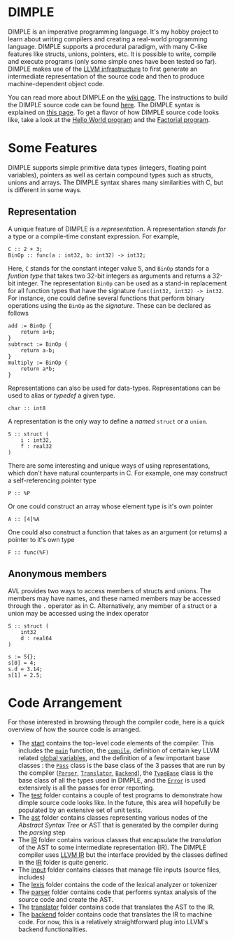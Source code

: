 # DIMPLE

DIMPLE is an imperative programming language. It's my hobby project to learn about writing compilers and creating a real-world programming language. DIMPLE supports a procedural paradigm, with many C-like features like structs, unions, pointers, etc. It is possible to write, compile and execute programs (only some simple ones have been tested so far). DIMPLE makes use of the [LLVM infrastructure](https://llvm.org/) to first generate an intermediate representation of the source code and then to produce machine-dependent object code. 

You can read more about DIMPLE on the [wiki page](https://github.com/avartak/DIMPLE/wiki). The instructions to build the DIMPLE source code can be found [here](https://github.com/avartak/DIMPLE/wiki/Building-DIMPLE). The DIMPLE syntax is explained on [this page](https://github.com/avartak/DIMPLE/wiki/Syntax). To get a flavor of how DIMPLE source code looks like, take a look at the [Hello World program](https://github.com/avartak/DIMPLE/blob/master/test/helloworld/helloworld.dmp) and the [Factorial program](https://github.com/avartak/DIMPLE/blob/main/test/factorial/factorial.dmp). 

# Some Features

DIMPLE supports simple primitive data types (integers, floating point variables), pointers as well as certain compound types such as structs, unions and arrays. The DIMPLE syntax shares many similarities with C, but is different in some ways. 

## Representation

A unique feature of DIMPLE is a _representation_. A representation _stands for_ a type or a compile-time constant expression. For example,

```
C :: 2 + 3;
BinOp :: func(a : int32, b: int32) -> int32;
```

Here, ```C``` stands for the constant integer value 5, and ```BinOp``` stands for a _funtion type_ that takes two 32-bit integers as arguments and returns a 32-bit integer. The representation ```BinOp``` can be used as a stand-in replacement for all function types that have the signature ```func(int32, int32) -> int32```. For instance, one could define several functions that perform binary operations using the ```BinOp``` as the _signature_. These can be declared as follows

```
add := BinOp {
    return a+b;
}
subtract := BinOp {
    return a-b;
}
multiply := BinOp {
    return a*b;
}
```

Representations can also be used for data-types. Representations can be used to alias or _typedef_ a given type. 

```
char :: int8
```

A representation is the only way to define a _named_ ```struct``` or a ```union```. 

```
S :: struct (
    i : int32,
    f : real32
)
```

There are some interesting and unique ways of using representations, which don't have natural counterparts in C. For example, one may construct a self-referencing pointer type

```
P :: %P
```

Or one could construct an array whose element type is it's own pointer

```
A :: [4]%A
```

One could also construct a function that takes as an argument (or returns) a pointer to it's own type

```
F :: func(%F)
```

## Anonymous members 

AVL provides two ways to access members of structs and unions. The members may have names, and these named members may be accessed through the ```.``` operator as in C. Alternatively, any member of a struct or a union may be accessed using the index operator 

```
S :: struct (
    int32
    d : real64
)

s := S{};
s[0] = 4;
s.d = 3.14;
s[1] = 2.5;
```

# Code Arrangement

For those interested in browsing through the compiler code, here is a quick overview of how the source code is arranged. 
* The [start](https://github.com/avartak/DIMPLE/tree/main/start) contains the top-level code elements of the compiler. This includes the [`main`](https://github.com/avartak/DIMPLE/blob/main/start/src/Main.cc) function, the [`compile`](https://github.com/avartak/DIMPLE/blob/main/start/src/Compile.cc), definition of certain key LLVM related [global variables](https://github.com/avartak/DIMPLE/blob/main/start/src/Globals.cc), and the definition of a few important base classes : the [`Pass`](https://github.com/avartak/DIMPLE/blob/main/start/include/Pass.h) class is the base class of the 3 passes that are run by the compiler ([`Parser`](https://github.com/avartak/DIMPLE/blob/main/parser/include/Parser.h), [`Translator`](https://github.com/avartak/DIMPLE/blob/main/translator/include/Translator.h), [`Backend`](https://github.com/avartak/DIMPLE/blob/main/backend/include/Backend.h)), the [`TypeBase`](https://github.com/avartak/DIMPLE/blob/main/start/include/TypeBase.h) class is the base class of all the types used in DIMPLE, and the [`Error`](https://github.com/avartak/DIMPLE/blob/main/start/include/Error.h) is used extensively is all the passes for error reporting.   
* The [test](https://github.com/avartak/DIMPLE/tree/main/test) folder contains a couple of test programs to demonstrate how dimple source code looks like. In the future, this area will hopefully be populated by an extensive set of unit tests.
* The [ast](https://github.com/avartak/DIMPLE/tree/main/ast) folder contains classes representing various nodes of the _Abstract Syntax Tree_ or AST that is generated by the compiler during the _parsing_ step
* The [IR](https://github.com/avartak/DIMPLE/tree/main/IR) folder contains various classes that encapsulate the _translation_ of the AST to some intermediate representation (IR). The DIMPLE compiler uses [LLVM IR](https://llvm.org/docs/LangRef.html) but the interface provided by the classes defined in the [IR](https://github.com/avartak/DIMPLE/tree/main/IR) folder is quite generic.
* The [input](https://github.com/avartak/DIMPLE/tree/main/input) folder contains classes that manage file inputs (source files, includes)
* The [lexis](https://github.com/avartak/DIMPLE/tree/main/lexis) folder contains the code of the lexical analyzer or tokenizer
* The [parser](https://github.com/avartak/DIMPLE/tree/main/parser) folder contains code that performs syntax analysis of the source code and create the AST.
* The [translator](https://github.com/avartak/DIMPLE/tree/main/translator) folder contains code that translates the AST to the IR. 
* The [backend](https://github.com/avartak/DIMPLE/tree/main/backend) folder contains code that translates the IR to machine code. For now, this is a relatively straightforward plug into LLVM's backend functionalities. 
